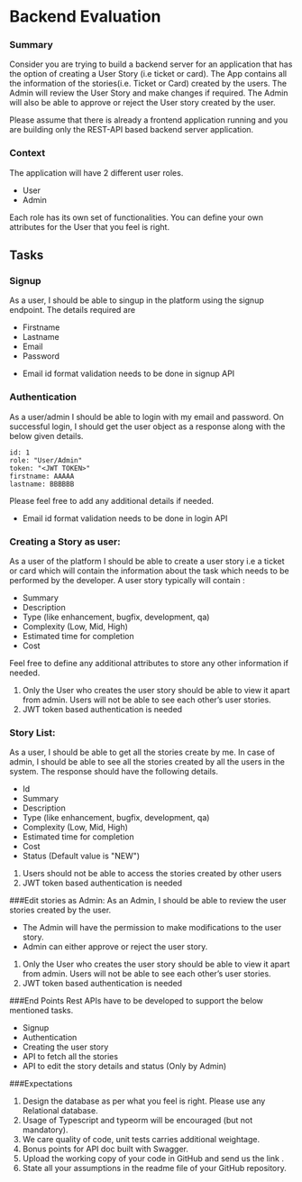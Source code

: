 # Backend Evaluation

### Summary
Consider you are trying to build a backend server for an application that has the option of creating a User Story (i.e ticket or card). The App contains all the information of the stories(i.e. Ticket or Card) created by the users. The Admin will review the User Story and make changes if required. The Admin will also be able to approve or reject the User story created by the user.

Please assume that there is already a frontend application running and you are building only the REST-API based backend server application.
  
### Context
The application will have 2 different user roles.    
 - User  
 - Admin  
  
Each role has its own set of functionalities.  You can define your own attributes for the User that you feel is right.
  
## Tasks 
### Signup
As a user, I should be able to singup in the platform using the signup endpoint. The details required are
- Firstname
- Lastname
- Email
- Password

* Email id format validation needs to be done in signup API 

### Authentication
As a user/admin I should be able to login with my email and password. On successful login, I should get the user object as a response along with the below given details.

    id: 1
    role: "User/Admin"
    token: "<JWT TOKEN>"
    firstname: AAAAA
    lastname: BBBBBB 

Please feel free to add any additional details if needed.

* Email id format validation needs to be done in login API

### Creating a Story as user:
As a user of the platform I should be able to create a user story i.e a ticket or card which will contain the information about the task which needs to be performed by the developer. A user story typically will contain : 
 
-   Summary
-   Description
-   Type (like enhancement, bugfix, development, qa)
-   Complexity (Low, Mid, High)
-   Estimated time for completion
-   Cost

Feel free to define any additional attributes to store any other information if needed.

1. Only the User who creates the user story should be able to view it apart from admin. Users will not be able to see each other’s user stories. 
2. JWT token based authentication is needed

### Story List:
As a user, I should be able to get all the stories create by me. In case of admin, I should be able to see all the stories created by all the users in the system.
The response should have the following details.
-   Id
-   Summary
-   Description
-   Type (like enhancement, bugfix, development, qa)
-   Complexity (Low, Mid, High)
-   Estimated time for completion
-   Cost
-   Status (Default value is "NEW")

1. Users should not be able to access the stories created by other users 
2. JWT token based authentication is needed

###Edit stories as Admin:
As an Admin, I should be able to review the user stories created by the user. 
- The Admin will have the permission to make modifications to the user story. 
- Admin can either approve or reject the user story. 


1. Only the User who creates the user story should be able to view it apart from admin. Users will not be able to see each other’s user stories. 
2. JWT token based authentication is needed

###End Points
Rest APIs have to be developed to support the below mentioned tasks.
- Signup
- Authentication
- Creating the user story
- API to fetch all the stories
- API to edit the story details and status (Only by Admin)

###Expectations

1. Design the database as per what you feel is right. Please use any Relational database. 
2. Usage of Typescript and typeorm will be encouraged (but not mandatory).
3. We care quality of code, unit tests carries additional weightage.
4. Bonus points for API doc built with Swagger. 
5. Upload the working copy of your code in GitHub and send us the link . 
6. State all your assumptions in the readme file of your GitHub repository.
  



